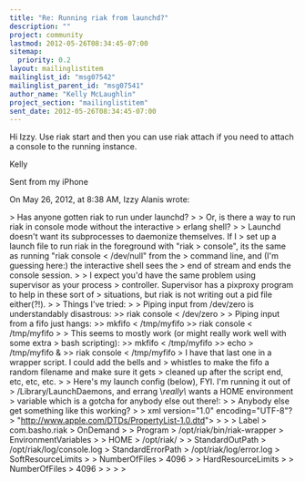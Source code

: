 ```yaml
---
title: "Re: Running riak from launchd?"
description: ""
project: community
lastmod: 2012-05-26T08:34:45-07:00
sitemap:
  priority: 0.2
layout: mailinglistitem
mailinglist_id: "msg07542"
mailinglist_parent_id: "msg07541"
author_name: "Kelly McLaughlin"
project_section: "mailinglistitem"
sent_date: 2012-05-26T08:34:45-07:00
---
```



Hi Izzy. Use riak start and then you can use riak attach if you need to attach 
a console to the running instance.

Kelly

Sent from my iPhone

On May 26, 2012, at 8:38 AM, Izzy Alanis  wrote:

&gt; Has anyone gotten riak to run under launchd?
&gt; 
&gt; Or, is there a way to run riak in console mode without the interactive
&gt; erlang shell?
&gt; 
&gt; Launchd doesn't want its subprocesses to daemonize themselves. If I
&gt; set up a launch file to run riak in the foreground with "riak
&gt; console", its the same as running "riak console &lt; /dev/null" from the
&gt; command line, and (I'm guessing here:) the interactive shell sees the
&gt; end of stream and ends the console session.
&gt; 
&gt; I expect you'd have the same problem using supervisor as your process
&gt; controller. Supervisor has a pixproxy program to help in these sort of
&gt; situations, but riak is not writing out a pid file either(?!).
&gt; 
&gt; Things I've tried:
&gt; 
&gt; Piping input from /dev/zero is understandably disastrous:
&gt;&gt; riak console &lt; /dev/zero
&gt; 
&gt; Piping input from a fifo just hangs:
&gt;&gt; mkfifo &lt; /tmp/myfifo
&gt;&gt; riak console &lt; /tmp/myfifo
&gt; 
&gt; This seems to mostly work (or might really work well with some extra
&gt; bash scripting):
&gt;&gt; mkfifo &lt; /tmp/myfifo
&gt;&gt; echo &gt; /tmp/myfifo &
&gt;&gt; riak console &lt; /tmp/myfifo
&gt; I have that last one in a wrapper script. I could add the bells and
&gt; whistles to make the fifo a random filename and make sure it gets
&gt; cleaned up after the script end, etc, etc, etc.
&gt; 
&gt; Here's my launch config (below), FYI. I'm running it out of
&gt; /Library/LaunchDaemons, and errang \\*really\\* wants a HOME environment
&gt; variable which is a gotcha for anybody else out there!:
&gt; 
&gt; Anybody else get something like this working?
&gt; 
&gt; xml version="1.0" encoding="UTF-8"?
&gt;  "http://www.apple.com/DTDs/PropertyList-1.0.dtd"&gt;
&gt; 
&gt; 
&gt; Label
&gt; com.basho.riak
&gt; OnDemand
&gt; 
&gt; Program
&gt; /opt/riak/bin/riak-wrapper
&gt; EnvironmentVariables
&gt; 
&gt; HOME
&gt; /opt/riak/
&gt; 
&gt; StandardOutPath
&gt; /opt/riak/log/console.log
&gt; StandardErrorPath
&gt; /opt/riak/log/error.log
&gt; SoftResourceLimits
&gt; 
&gt; NumberOfFiles
&gt; 4096
&gt; 
&gt; HardResourceLimits
&gt; 
&gt; NumberOfFiles
&gt; 4096
&gt; 
&gt; 
&gt; 
&gt; 

